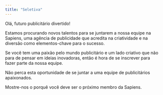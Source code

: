 ```yaml
---
title: "Seletiva"
---
```

Olá, futuro publicitário divertido!

Estamos procurando novos talentos para se juntarem a nossa equipe na Sapiens, uma agência de publicidade que acredita na criatividade e na diversão como elementos-chave para o sucesso.

Se você tem uma paixão pelo mundo publicitário e um lado criativo que não para de pensar em ideias inovadoras, então é hora de se inscrever para fazer parte da nossa equipe.

Não perca esta oportunidade de se juntar a uma equipe de publicitários apaixonados. 

Mostre-nos o porquê você deve ser o próximo membro da Sapiens.
